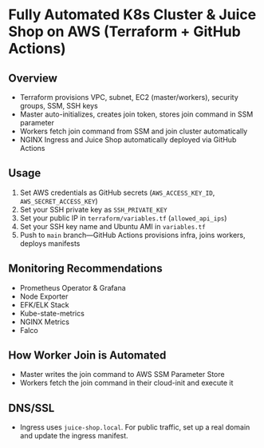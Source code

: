 # Fully Automated K8s Cluster & Juice Shop on AWS (Terraform + GitHub Actions)

## Overview

- Terraform provisions VPC, subnet, EC2 (master/workers), security groups, SSM, SSH keys
- Master auto-initializes, creates join token, stores join command in SSM parameter
- Workers fetch join command from SSM and join cluster automatically
- NGINX Ingress and Juice Shop automatically deployed via GitHub Actions

## Usage

1. Set AWS credentials as GitHub secrets (`AWS_ACCESS_KEY_ID`, `AWS_SECRET_ACCESS_KEY`)
2. Set your SSH private key as `SSH_PRIVATE_KEY`
3. Set your public IP in `terraform/variables.tf` (`allowed_api_ips`)
4. Set your SSH key name and Ubuntu AMI in `variables.tf`
5. Push to `main` branch—GitHub Actions provisions infra, joins workers, deploys manifests

## Monitoring Recommendations

- Prometheus Operator & Grafana
- Node Exporter
- EFK/ELK Stack
- Kube-state-metrics
- NGINX Metrics
- Falco

## How Worker Join is Automated

- Master writes the join command to AWS SSM Parameter Store
- Workers fetch the join command in their cloud-init and execute it

## DNS/SSL

- Ingress uses `juice-shop.local`. For public traffic, set up a real domain and update the ingress manifest.
